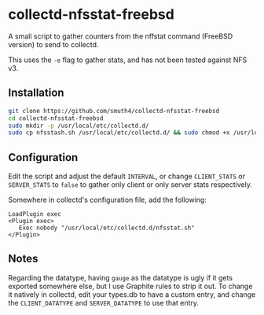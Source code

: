 # collectd-nfsstat-freebsd
A small script to gather counters from the nffstat command (FreeBSD version) to send to collectd.

This uses the `-e` flag to gather stats, and has not been tested against NFS v3.

## Installation

```bash
git clone https://github.com/smuth4/collectd-nfsstat-freebsd
cd collectd-nfsstat-freebsd
sudo mkdir -p /usr/local/etc/collectd.d/
sudo cp nfsstash.sh /usr/local/etc/collectd.d/ && sudo chmod +x /usr/local/etc/collectd.d/nfsstash.sh
```

## Configuration
Edit the script and adjust the default `INTERVAL`, or change `CLIENT_STATS` or `SERVER_STATS` to `false` to gather only client or only server stats respectively.

Somewhere in collectd's configuration file, add the following:
```
LoadPlugin exec
<Plugin exec>
   Exec nobody "/usr/local/etc/collectd.d/nfsstat.sh"
</Plugin>
```

## Notes

Regarding the datatype, having `gauge` as the datatype is ugly if it gets exported somewhere else, but I use Graphite rules to strip it out. To change it natively in collectd, edit your types.db to have a custom entry, and change the `CLIENT_DATATYPE` and `SERVER_DATATYPE` to use that entry.
